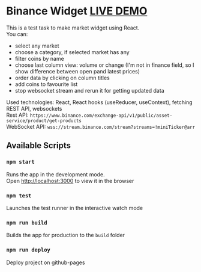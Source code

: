 # Binance Widget [LIVE DEMO](https://tereshka.github.io/binance-widget)
This is a test task to make market widget using React.<br/>
You can:<br/>
- select any market<br />
- choose a category, if selected market has any
- filter coins by name<br/>
- choose last column view: volume or change (I'm not in finance field, so I show difference between open pand latest prices)<br />
- order data by clicking on column titles<br/>
- add coins to favourite list<br/>
- stop websocket stream and rerun it for getting updated data<br/>

Used technologies: React, React hooks (useReducer, useContext), fetching REST API, websockets<br />
Rest API: `https://www.binance.com/exchange-api/v1/public/asset-service/product/get-products`<br />
WebSocket API: `wss://stream.binance.com/stream?streams=!miniTicker@arr`<br />

## Available Scripts

### `npm start`

Runs the app in the development mode.<br />
Open [http://localhost:3000](http://localhost:3000) to view it in the browser

### `npm test`

Launches the test runner in the interactive watch mode

### `npm run build`

Builds the app for production to the `build` folder

### `npm run deploy`

Deploy project on github-pages